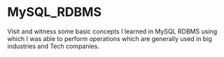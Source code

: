 # MySQL_RDBMS
Visit and witness some basic concepts I learned in MySQL RDBMS using which I was able to perform operations which are generally used in big industries and Tech companies.
